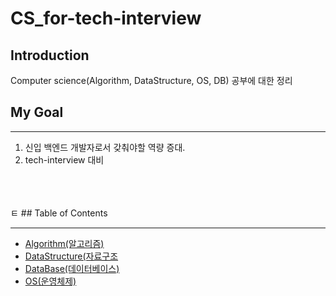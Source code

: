 # CS_for-tech-interview

## Introduction

Computer science(Algorithm, DataStructure, OS, DB) 공부에 대한 정리

## My Goal

---

1. 신입 백엔드 개발자로서 갖춰야할 역량 증대.
2. tech-interview 대비

</br>
</br>
</br>
ㅌ
## Table of Contents

---

- [Algorithm(알고리즘)](./algorithm/README.md)
- [DataStructure(자료구조](./dataStructure/README.md)
- [DataBase(데이터베이스)](./database/README.md)
- [OS(운영체제)](./os/README.md)
